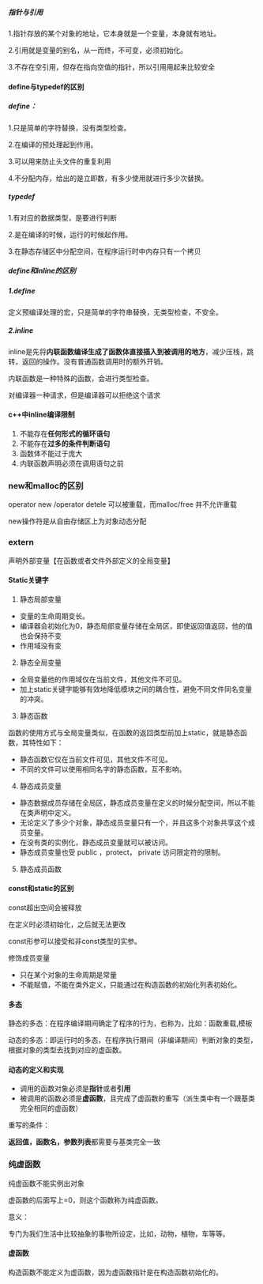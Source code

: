 ##### 	指针与引用

1.指针存放的某个对象的地址，它本身就是一个变量，本身就有地址。

2.引用就是变量的别名，从一而终，不可变，必须初始化。

3.不存在空引用，但存在指向空值的指针，所以引用用起来比较安全



#### define与typedef的区别

##### define：

1.只是简单的字符替换，没有类型检查。

2.在编译的预处理起到作用。

3.可以用来防止头文件的重复利用

4.不分配内存，给出的是立即数，有多少使用就进行多少次替换。



##### typedef

1.有对应的数据类型，是要进行判断

2.是在编译的时候，运行的时候起作用。

3.在静态存储区中分配空间，在程序运行时中内存只有一个拷贝



##### define和inline的区别

##### 1.define

定义预编译处理的宏，只是简单的字符串替换，无类型检查，不安全。

##### 2.inline

inline是先将**内联函数编译生成了函数体直接插入到被调用的地方**，减少压栈，跳转，返回的操作。没有普通函数调用时的额外开销。

内联函数是一种特殊的函数，会进行类型检查。

对编译器一种请求，但是编译器可以拒绝这个请求

#### c++中inline编译限制

1. 不能存在**任何形式的循环语句**
2. 不能存在**过多的条件判断语句**
3. 函数体不能过于庞大
4. 内联函数声明必须在调用语句之前



### new和malloc的区别

operator new  /operator detele 可以被重载，而malloc/free 并不允许重载

new操作符是从自由存储区上为对象动态分配



### extern

声明外部变量【在函数或者文件外部定义的全局变量】





#### Static关键字

1. 静态局部变量

- 变量的生命周期变长。
- 编译器会初始化为0，静态局部变量存储在全局区，即使返回值返回，他的值也会保持不变
- 作用域没有变



2. 静态全局变量

- 全局变量他的作用域仅在当前文件，其他文件不可见。
- 加上static关键字能够有效地降低模块之间的耦合性，避免不同文件同名变量的冲突。



3. 静态函数

  函数的使用方式与全局变量类似，在函数的返回类型前加上static，就是静态函数，其特性如下：

- 静态函数它仅在当前文件可见，其他文件不可见。
- 不同的文件可以使用相同名字的静态函数，互不影响。



4. 静态成员变量

- 静态数据成员存储在全局区，静态成员变量在定义的时候分配空间，所以不能在类声明中定义。
- 无论定义了多少个对象，静态成员变量只有一个，并且这多个对象共享这个成员变量。
- 在没有类的实例化，静态成员变量就可以被访问。
- 静态成员变量也受 public ，protect， private 访问限定符的限制。



5. 静态成员函数





#### const和static的区别

const超出空间会被释放

在定义时必须初始化，之后就无法更改

const形参可以接受和非const类型的实参。	



修饰成员变量

- 只在某个对象的生命周期是常量
- 不能赋值，不能在类外定义，只能通过在构造函数的初始化列表初始化。





#### 多态

静态的多态：在程序编译期间确定了程序的行为，也称为，比如：函数重载,模板

动态的多态：即运行时的多态，在程序执行期间（非编译期间）判断对象的类型，根据对象的类型去找到对应的虚函数。



#### 动态的定义和实现

- 调用的函数对象必须是**指针**或者**引用**
- 被调用的函数必须是**虚函数**，且完成了虚函数的重写（派生类中有一个跟基类完全相同的虚函数）

重写的条件：

**返回值，函数名，参数列表**都需要与基类完全一致



### 纯虚函数

纯虚函数不能实例出对象

虚函数的后面写上=0，则这个函数称为纯虚函数。

意义：

专门为我们生活中比较抽象的事物所设定，比如，动物，植物，车等等。

#### 虚函数

构造函数不能定义为虚函数，因为虚函数指针是在构造函数初始化的。





